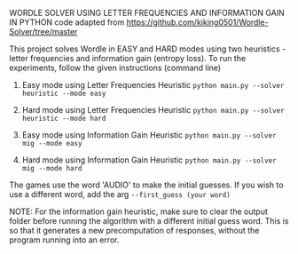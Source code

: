 WORDLE SOLVER USING LETTER FREQUENCIES AND INFORMATION GAIN IN PYTHON
code adapted from https://github.com/kiking0501/Wordle-Solver/tree/master

This project solves Wordle in EASY and HARD modes using two heuristics - letter frequencies and information gain (entropy loss). To run the experiments, follow the given instructions (command line)

1. Easy mode using Letter Frequencies Heuristic
`python main.py --solver heuristic --mode easy`

2. Hard mode using Letter Frequencies Heuristic
`python main.py --solver heuristic --mode hard`

3. Easy mode using Information Gain Heuristic
`python main.py --solver mig --mode easy`

4. Hard mode using Information Gain Heuristic
`python main.py --solver mig --mode hard`

The games use the word 'AUDIO' to make the initial guesses. If you wish to use a different word, add the arg `--first_guess (your word)`

NOTE: For the information gain heuristic, make sure to clear the output folder before running the algorithm with a different initial guess word. This is so that it generates a new precomputation of responses, without the program running into an error.

